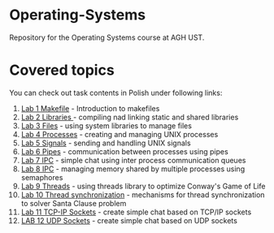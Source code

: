 # Operating-Systems
Repository for the Operating Systems course at AGH UST.

# Covered topics
You can check out task contents in Polish under following links:
1. [Lab 1 Makefile](lab01/README.md) - Introduction to makefiles
2. [Lab 2 Libraries ](lab02/README.md) - compiling nad linking static and shared libraries
3. [Lab 3 Files](lab03/README.md) - using system libraries to manage files
4. [Lab 4 Processes](lab04/README.md) - creating and managing UNIX processes
5. [Lab 5 Signals](lab05/README.md) - sending and handling UNIX signals
6. [Lab 6 Pipes](lab06/README.md) - communication between processes using pipes
7. [Lab 7 IPC](lab07/README.md) - simple chat using inter process communication queues
8. [Lab 8 IPC](lab08/README.md) - managing memory shared by multiple processes using semaphores
9. [Lab 9 Threads](lab09/README.md) - using threads library to optimize Conway's Game of Life
10. [Lab 10 Thread synchronization](lab10/README.md) - mechanisms for thread synchronization to solver Santa Clause problem
11. [Lab 11 TCP-IP Sockets](lab11/README.md) - create simple chat based on TCP/IP sockets
12. [LAB 12 UDP Sockets](lab12/README.md) - create simple chat based on UDP sockets